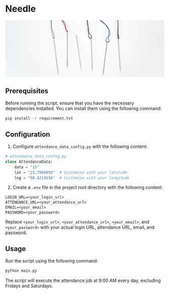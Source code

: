 # Needle
![needle](needle.jpg)


## Prerequisites

Before running the script, ensure that you have the necessary dependencies installed. You can install them using the following command:

```bash
pip install -r requirement.txt
```

## Configuration

1. Configure `attendance_data_config.py` with the following content:

```python
# attendance_data_config.py
class AttendanceData:
    data = "15"  
    lat = "23.7968856"  # Customize with your latitude
    lng = "90.4219536"  # Customize with your longitude
```

2. Create a `.env` file in the project root directory with the following content:

```dotenv
LOGIN_URL=<your_login_url>
ATTENDANCE_URL=<your_attendance_url>
EMAIL=<your_email>
PASSWORD=<your_password>
```

Replace `<your_login_url>`, `<your_attendance_url>`, `<your_email>`, and `<your_password>` with your actual login URL, attendance URL, email, and password.

## Usage

Run the script using the following command:

```bash
python main.py
```

The script will execute the attendance job at 9:00 AM every day, excluding Fridays and Saturdays.
